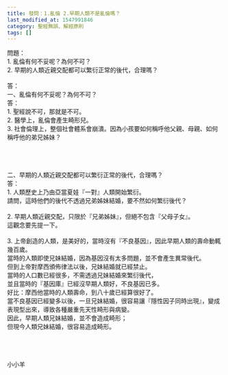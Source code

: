 ```yaml
---
title: 發問：1.亂倫 2.早期人類不是亂倫嗎？
last_modified_at: 1547991846
category: 聖經無誤、解經原則
tags: []
---
```


問題：<br>1.	亂倫有何不妥呢？為何不可？<br>2.	早期的人類近親交配都可以繁衍正常的後代，合理嗎？<br><!--more--><br>答：<br>一、亂倫有何不妥呢？為何不可？<br>答：<br>1. 聖經說不可，那就是不可。<br>2. 醫學上，亂倫會產生畸形兒。<br>3. 社會倫理上，整個社會體系會崩潰。因為小孩要如何稱呼他父親、母親、如何稱呼他的弟兄姊妹？<br> <br> <br><br><br>二、早期的人類近親交配都可以繁衍正常的後代，合理嗎？<br>答：<br>1. 人類歷史上乃由亞當夏娃『一對』人類開始繁衍。<br>請問，這時他們的後代不透過兄弟姊妹結婚，要不然如何繁衍後代？<br><br>2.	早期人類近親交配，只限於『兄弟姊妹』，但絕不包含『父母子女』。<br>這觀念要先提一下。<br><br>3.	上帝創造的人類，是美好的，當時沒有『不良基因』，因此早期人類的壽命動輒幾百歲。<br>當時的人類即使兄妹結婚，因為基因沒有太多問題，並不會產生異常後代。<br>但到上帝對摩西頒佈律法以後，兄妹結婚就已經禁止。<br>當時的人口數已經很多，不需透過兄妹結婚來繁衍後代，<br>並且當時的『基因庫』已經沒早期人類好，不良基因已多。<br>好比：摩西他當時的人類壽命，到八十歲已經算很好了。<br>當不良基因已經變多以後，一旦兄妹結婚，很容易讓『隱性因子同時出現』，變成表現型出來，導致各種嚴重先天性畸形與病變。<br>因此，早期人類兄妹結婚，並不會造成畸形；<br>但現今人類兄妹結婚，很容易造成畸形。<br><br><br><br><br>小小羊<br><br><br><br><br><br>
